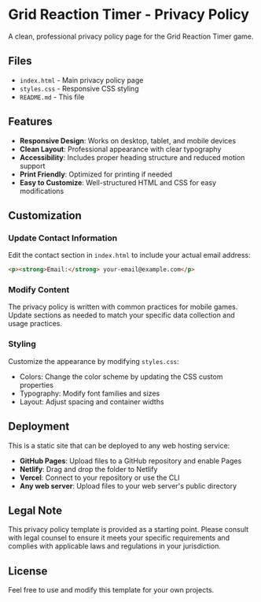 # Grid Reaction Timer - Privacy Policy

A clean, professional privacy policy page for the Grid Reaction Timer game.

## Files

- `index.html` - Main privacy policy page
- `styles.css` - Responsive CSS styling
- `README.md` - This file

## Features

- **Responsive Design**: Works on desktop, tablet, and mobile devices
- **Clean Layout**: Professional appearance with clear typography
- **Accessibility**: Includes proper heading structure and reduced motion support
- **Print Friendly**: Optimized for printing if needed
- **Easy to Customize**: Well-structured HTML and CSS for easy modifications

## Customization

### Update Contact Information

Edit the contact section in `index.html` to include your actual email address:

```html
<p><strong>Email:</strong> your-email@example.com</p>
```

### Modify Content

The privacy policy is written with common practices for mobile games. Update sections as needed to match your specific data collection and usage practices.

### Styling

Customize the appearance by modifying `styles.css`:

- Colors: Change the color scheme by updating the CSS custom properties
- Typography: Modify font families and sizes
- Layout: Adjust spacing and container widths

## Deployment

This is a static site that can be deployed to any web hosting service:

- **GitHub Pages**: Upload files to a GitHub repository and enable Pages
- **Netlify**: Drag and drop the folder to Netlify
- **Vercel**: Connect to your repository or use the CLI
- **Any web server**: Upload files to your web server's public directory

## Legal Note

This privacy policy template is provided as a starting point. Please consult with legal counsel to ensure it meets your specific requirements and complies with applicable laws and regulations in your jurisdiction.

## License

Feel free to use and modify this template for your own projects.

